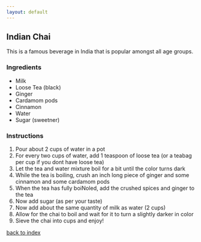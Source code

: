 ```yaml
---
layout: default
---
```


<!---
Recipe for Masala Chai. Github name: sgh1827.
-->

## Indian Chai
This is a famous beverage in India that is popular amongst all age groups.

### Ingredients
- Milk
- Loose Tea (black)
- Ginger
- Cardamom pods
- Cinnamon
- Water
- Sugar (sweetner)

### Instructions
1. Pour about 2 cups of water in a pot
2. For every two cups of water, add 1 teaspoon of loose tea (or a teabag per cup if you dont have loose tea)
3. Let the tea and water mixture boil for a bit until the color turns dark
4. While the tea is boiling, crush an inch long piece of ginger and some cinnamon and some cardamom pods
5. When the tea has fully boiNoled, add the crushed spices and ginger to the tea
6. Now add sugar (as per your taste)
7. Now add about the same quantity of milk as water (2 cups)
8. Allow for the chai to boil and wait for it to turn a slightly darker in color
9. Sieve the chai into cups and enjoy!


<!---
Keep this link to return to the index
-->
[back to index](../)

